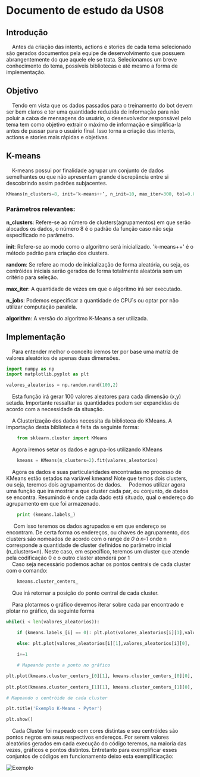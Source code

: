 # Documento de estudo da US08

## Introdução

&nbsp;&nbsp;&nbsp;&nbsp;Antes da criação das intents, actions e stories de cada tema selecionado são gerados documentos pela equipe de desenvolvimento que possuem abrangentemente do que aquele ele se trata. Selecionamos um breve conhecimento do tema, possíveis bibliotecas e até mesmo a forma de implementação. 

## Objetivo

&nbsp;&nbsp;&nbsp;&nbsp;Tendo em vista que os dados passados para o treinamento do bot devem ser bem claros e ter uma quantidade reduzida de informação para não poluir a caixa de mensagens do usuário, o desenvolvedor responsável pelo tema tem como objetivo extrair o máximo de informação e simplifica-la antes de passar para o usuário final. Isso torna a criação das intents, actions e stories mais rápidas e objetivas.

## K-means
&nbsp;&nbsp;&nbsp;&nbsp;K-means possui por finalidade agrupar um conjunto de dados semelhantes ou que não apresentam grande discrepância entre si descobrindo assim padrões subjacentes.

```python
KMeans(n_clusters=8, init=’k-means++’, n_init=10, max_iter=300, tol=0.0001, precompute_distances=’auto’, verbose=0, random_state=None, copy_x=True, n_jobs=None, algorithm=’auto’)
```
### Parâmetros relevantes:
**n_clusters**: Refere-se ao número de clusters(agrupamentos) em que serão alocados os dados, o número 8 é o padrão da função caso não seja especificado no parâmetro.

**init**: Refere-se ao modo como o algoritmo será inicializado. 'k-means++' é o método padrão para criação dos clusters.

**random**: Se refere ao modo de inicialização de forma aleatória, ou seja, os centróides iniciais serão gerados de forma totalmente aleatória sem um critério para seleção.

**max_iter**: A quantidade de vezes em que o algoritmo irá ser executado.

**n_jobs**: Podemos especificar a quantidade de CPU´s ou optar por não utilizar computação paralela.

**algorithm**:  A versão do algoritmo K-Means a ser utilizada.

## Implementação

&nbsp;&nbsp;&nbsp;&nbsp;Para entender melhor o conceito iremos ter por base uma matriz de valores aleatórios de apenas duas dimensões.

```python
import numpy as np
import matplotlib.pyplot as plt

valores_aleatorios = np.random.rand(100,2)
```
&nbsp;&nbsp;&nbsp;&nbsp;Esta função irá gerar 100 valores aleatores para cada dimensão (x,y) setada. Importante ressaltar as quantidades podem ser expandidas de acordo com a necessidade da situação.

&nbsp;&nbsp;&nbsp;&nbsp;A Clusterização dos dados necessita da biblioteca do KMeans. A importação desta biblioteca é feita da seguinte forma:
```python
    from sklearn.cluster import KMeans
```
&nbsp;&nbsp;&nbsp;&nbsp;Agora iremos setar os dados e agrupa-los utilizando KMeans
```python
    kmeans = KMeans(n_clusters=2).fit(valores_aleatorios)
```
&nbsp;&nbsp;&nbsp;&nbsp;Agora os dados e suas particularidades encontradas no processo de KMeans estão setados na variável kmeans! Note que temos dois clusters, ou seja, teremos dois agrupamentos de dados.
&nbsp;&nbsp;&nbsp;&nbsp;Podemos utilizar agora uma função que ira mostrar a que cluster cada par, ou conjunto, de dados se encontra. Resumindo é onde cada dado está situado, qual o endereço do agrupamento em que foi armazenado.
```python
    print (kmeans.labels_)
```
&nbsp;&nbsp;&nbsp;&nbsp;     Com isso teremos os dados agrupados e em que endereço se encontram. De certa forma os endereços, ou chaves de agrupamento, dos clusters são nomeados de acordo com o range de _0 à n-1_ onde n corresponde a quantidade de cluster definidos no parâmetro inicial (n_clusters=n). Neste caso, em específico, teremos um cluster que atende pela codificação 0 e o outro claster atenderá por 1<br/>
&nbsp;&nbsp;&nbsp;&nbsp;Caso seja necessário podemos achar os pontos centrais de cada cluster com o comando:
```python
    kmeans.cluster_centers_
```
&nbsp;&nbsp;&nbsp;&nbsp;Que irá retornar a posição do ponto central de cada cluster. 

&nbsp;&nbsp;&nbsp;&nbsp;Para plotarmos o gráfico devemos iterar sobre cada par encontrado e plotar no gráfico, da seguinte forma

```python
while(i < len(valores_aleatorios)):

    if (kmeans.labels_[i] == 0): plt.plot(valores_aleatorios[i][1],valores_aleatorios[i][0], 'go' ,color = 'green')
    
    else: plt.plot(valores_aleatorios[i][1],valores_aleatorios[i][0], 'go' ,color = 'orange')

    i+=1

    # Mapeando ponto a ponto no gráfico 

plt.plot(kmeans.cluster_centers_[0][1], kmeans.cluster_centers_[0][0], 'go', color = 'black')
    
plt.plot(kmeans.cluster_centers_[1][1], kmeans.cluster_centers_[1][0], 'go', color = 'black')

# Mapeando o centróide de cada cluster

plt.title('Exemplo K-Means - Pyter')

plt.show()


```
&nbsp;&nbsp;&nbsp;&nbsp;Cada Cluster foi mapeado com cores distintas e seu centróides são pontos negros em seus respectivos endereços. Por serem valores aleatórios gerados em cada execução do código teremos, na maioria das vezes, gráficos e pontos distintos. Entretanto para exemplificar esses conjuntos de códigos em funcionamento deixo esta exemplificação: <br/>

 ![Exemplo](https://i.imgur.com/c3GFjeD.png)
